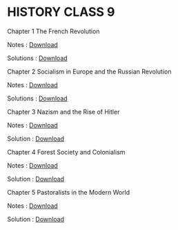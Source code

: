 # HISTORY CLASS 9

Chapter 1 The French Revolution

Notes :
[Download](CH1_Notes.pdf)

Solutions :
[Download](ch1.pdf)

Chapter 2 Socialism in Europe and the Russian Revolution

Notes :
[Download](CH2_Notes.pdf)

Solutions :
[Download](ch2.pdf)

Chapter 3 Nazism and the Rise of Hitler

Notes :
[Download](CH3_Notes.pdf)

Solution :
[Download](ch3.pdf)

Chapter 4 Forest Society and Colonialism

Notes :
[Download](CH4_Notes.pdf)

Solution :
[Download](ch4.pdf)

Chapter 5 Pastoralists in the Modern World

Notes :
[Download](CH5_Notes.pdf)

Solution :
[Download](ch5.pdf)
